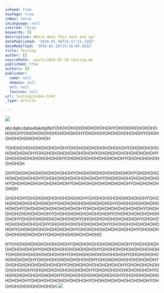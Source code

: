 ```yaml
---
inFeed: true
hasPage: true
inNav: false
inLanguage: null
starred: false
keywords: []
description: Where does this text end up?
datePublished: '2016-01-26T15:17:11.116Z'
dateModified: '2016-01-26T15:16:05.925Z'
title: Testing
author: []
sourcePath: _posts/2016-01-26-testing.md
published: true
authors: []
publisher:
  name: null
  domain: null
  url: null
  favicon: null
url: testing/index.html
_type: Article

---
```

![](https://the-grid-user-content.s3-us-west-2.amazonaws.com/e24446d7-7c46-41c0-8811-289f986cf24b.JPG)

abcdabcdabadlakdsjlfaYOHOHOHOHOHOHOHOHOHYOHOHOHOHOHOHOHOHOHYOHOHOHOHOHOHOHOHOHYOHOHOHOHOHOHOHOHOHYOHOHOHOHOHOHOHOHOH

YOHOHOHOHOHOHOHOHOHYOHOHOHOHOHOHOHOHOHYOHOHOHOHOHOHOHOHOHYOHOHOHOHOHOHOHOHOHYOHOHOHOHOHOHOHOHOHYOHOHOHOHOHOHOHOHOHYOHOHOHOHOHOHOHOHOHYOHOHOHOHOHOHOHOH

OHYOHOHOHOHOHOHOHOHOHYOHOHOHOHOHOHOHOHOHYOHOHOHOHOHOHOHOHOHYOHOHOHOHOHOHOHOHOHYOHOHOHOHOHOHOHOHOHYOHOHOHOHOHOHOHOHOHYOHOHOHOHOHOHOHOHOHYOHOHOHOHOHOH

OHOHOHYOHOHOHOHOHOHOHOHOHYOHOHOHOHOHOHOHOHOHYOHOHOHOHOHOHOHOHOHYOHOHOHOHOHOHOHOHOHYOHOHOHOHOHOHOHOHOHYOHOHOHOHOHOHOHOHOHYOHOHOHOHOHOHOHOHOHYOHOHOHOHOHOHOHOHOHYOHOHOHOHOHOHOHOHOHYOHOHOHOHOHOHOHOHOHYOHOHOHOHOHOHOHOHOHYOHOHOHOHOHOHOHOHOHYOHOHOHOHOHOHOHOHOHYOHOHOHOHOHOHOHOHOHYOHOHOHOHOHOHOHOHOHYOHOHOHOHOHOHOHOHOHYOHOHOHOHOHOHOHOHOHYOHOHOHOHOHOHOHOHOHYOHOHOHOHOHOHOHOHO

HYOHOHOHOHOHOHOHOHOHYOHOHOHOHOHOHOHOHOHYOHOHOHOHOHOHOHOHOHYOHOHOHOHOHOHOHOHOHYOHOHOHOHOHOHOHOHOHYOHOHOHOHOHOHOHOHOHYOHOHOHOHOHOHOHOHOHYOHOHOHOHOHOHOHOHOHYOHOHOHOHOHOHOHOHOHYOHOHOHOHOHOHOHOHOHYOHOHOHOHOHOHOHOHOHYOHOHOHOHOHOHOHOHOHYOHOHOHOHOHOHOHOHOHYOHOHOHOHOHOHOHOHOHYOHOHOHOHOHOHOHOHOHYOHOHOHOHOHOHOHOHOHYOHOHOHOHOHOHOHOHOHYOHOHOHOHOHOHOHOHOHYOHOHOHOHOHOHOHOHOHYOHOHOHOHOHOHOHOHOHYOHOHOHOHOHOHOHOHOH
![](https://the-grid-user-content.s3-us-west-2.amazonaws.com/e7be269f-f58c-4769-9a61-323fc38265e0.JPG)